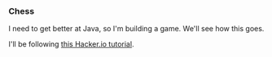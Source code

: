 ### Chess

I need to get better at Java, so I'm building a game.  We'll see how this goes.

I'll be following [this Hacker.io tutorial](https://hackr.io/blog/how-to-build-a-java-chess-game-app).